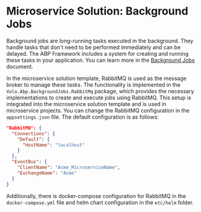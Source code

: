 # Microservice Solution: Background Jobs

Background jobs are long-running tasks executed in the background. They handle tasks that don't need to be performed immediately and can be delayed. The ABP Framework includes a system for creating and running these tasks in your application. You can learn more in the [Background Jobs](../../framework/infrastructure/background-jobs/index.md) document.

In the microservice solution template, RabbitMQ is used as the message broker to manage these tasks. The functionality is implemented in the `Volo.Abp.BackgroundJobs.RabbitMq` package, which provides the necessary implementations to create and execute jobs using RabbitMQ. This setup is integrated into the microservice solution template and is used in microservice projects. You can change the RabbitMQ configuration in the `appsettings.json` file. The default configuration is as follows:

```json
"RabbitMQ": {
  "Connections": {
    "Default": {
      "HostName": "localhost"
    }
  },
  "EventBus": {
    "ClientName": "Acme_MicroserviceName",
    "ExchangeName": "Acme"
  }
}
```

Additionally, there is docker-compose configuration for RabbitMQ in the `docker-compose.yml` file and helm chart configuration in the `etc/helm` folder.